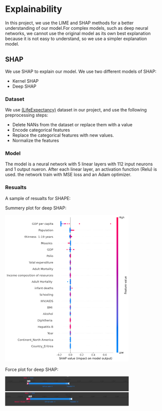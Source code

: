 # Explainability 

In this project, we use the LIME and SHAP methods for a better understanding of our model.For complex models, such as deep neural networks,
we cannot use the original model as its own best explanation because it is not easy to understand, so we use a simpler explanation model.

## SHAP

We use SHAP to explain our model. We use two different models of SHAP:
- Kernel SHAP
- Deep SHAP

### Dataset
We use [(LifeExpectancy)](https://www.kaggle.com/datasets/kumarajarshi/life-expectancy-who) dataset in our project, and use the following preprocessing steps:  

- Delete NANs from the dataset or replace them with a value
- Encode categorical features
- Replace the categorical features with new values.
- Normalize the features

### Model

The model is a neural network with 5 linear layers with 112 input neurons and 1 output nueron. After each linear layer, an activation function (Relu) is used. the network train with MSE loss and an Adam optimizer.

### Resualts

A sample of resualts for SHAPE:

Summery plot for deep SHAP:

<img src="imgs/deep_SHAP.png" data-canonical-src="imgs/deep_SHAP.png" width="400" />

Force plot for deep SHAP:
  
<img src="imgs/deep_sample1.PNG" data-canonical-src="imgs/deep_sample1.PNG" width="400" />
<img src="imgs/deep_sample2.PNG" data-canonical-src="imgs/deep_sample2.PNG" width="400" />
